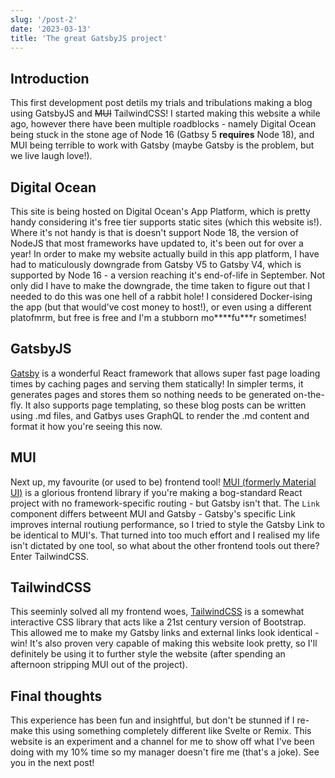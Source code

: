 ```yaml
---
slug: '/post-2'
date: '2023-03-13'
title: 'The great GatsbyJS project'
---
```


## Introduction

This first development post detils my trials and tribulations making a blog using GatsbyJS and ~~MUI~~ TailwindCSS! I started making this website a while ago, however there have been multiple roadblocks - namely Digital Ocean being stuck in the stone age of Node 16 (Gatbsy 5 **requires** Node 18), and MUI being terrible to work with Gatsby (maybe Gatsby is the problem, but we live laugh love!).

## Digital Ocean

This site is being hosted on Digital Ocean's App Platform, which is pretty handy considering it's free tier supports static sites (which this website is!). Where it's not handy is that is doesn't support Node 18, the version of NodeJS that most frameworks have updated to, it's been out for over a year! In order to make my website actually build in this app platform, I have had to maticulously downgrade from Gatsby V5 to Gatsby V4, which is supported by Node 16 - a version reaching it's end-of-life in September. Not only did I have to make the downgrade, the time taken to figure out that I needed to do this was one hell of a rabbit hole! I considered Docker-ising the app (but that would've cost money to host!), or even using a different platofmrm, but free is free and I'm a stubborn mo\*\*\*\*fu\*\*\*r sometimes!

## GatsbyJS

[Gatsby](https://www.gatsbyjs.com/) is a wonderful React framework that allows super fast page loading times by caching pages and serving them statically! In simpler terms, it generates pages and stores them so nothing needs to be generated on-the-fly. It also supports page templating, so these blog posts can be written using .md files, and Gatbys uses GraphQL to render the .md content and format it how you're seeing this now.

## MUI

Next up, my favourite (or used to be) frontend tool! [MUI (formerly Material UI)](https://mui.com/) is a glorious frontend library if you're making a bog-standard React project with no framework-specific routing - but Gatsby isn't that. The `Link` component differs betweent MUI and Gatsby - Gatsby's specific Link improves internal routiung performance, so I tried to style the Gatsby Link to be identical to MUI's. That turned into too much effort and I realised my life isn't dictated by one tool, so what about the other frontend tools out there? Enter TailwindCSS.

## TailwindCSS

This seeminly solved all my frontend woes, [TailwindCSS](https://tailwindcss.com/) is a somewhat interactive CSS library that acts like a 21st century version of Bootstrap. This allowed me to make my Gatsby links and external links look identical - win! It's also proven very capable of making this website look pretty, so I'll definitely be using it to further style the website (after spending an afternoon stripping MUI out of the project).

## Final thoughts

This experience has been fun and insightful, but don't be stunned if I re-make this using something completely different like Svelte or Remix. This website is an experiment and a channel for me to show off what I've been doing with my 10% time so my manager doesn't fire me (that's a joke). See you in the next post!
